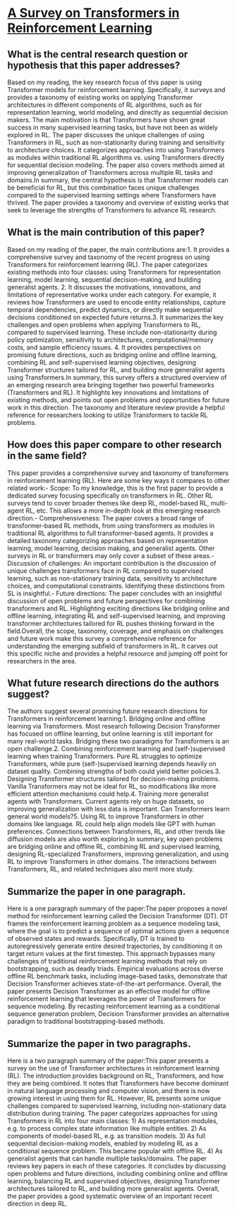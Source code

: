 # [A Survey on Transformers in Reinforcement Learning](https://arxiv.org/abs/2301.03044)

## What is the central research question or hypothesis that this paper addresses?

Based on my reading, the key research focus of this paper is using Transformer models for reinforcement learning. Specifically, it surveys and provides a taxonomy of existing works on applying Transformer architectures in different components of RL algorithms, such as for representation learning, world modeling, and directly as sequential decision makers. The main motivation is that Transformers have shown great success in many supervised learning tasks, but have not been as widely explored in RL. The paper discusses the unique challenges of using Transformers in RL, such as non-stationarity during training and sensitivity to architecture choices. It categorizes approaches into using Transformers as modules within traditional RL algorithms vs. using Transformers directly for sequential decision modeling. The paper also covers methods aimed at improving generalization of Transformers across multiple RL tasks and domains.In summary, the central hypothesis is that Transformer models can be beneficial for RL, but this combination faces unique challenges compared to the supervised learning settings where Transformers have thrived. The paper provides a taxonomy and overview of existing works that seek to leverage the strengths of Transformers to advance RL research.


## What is the main contribution of this paper?

Based on my reading of the paper, the main contributions are:1. It provides a comprehensive survey and taxonomy of the recent progress on using Transformers for reinforcement learning (RL). The paper categorizes existing methods into four classes:  using Transformers for representation learning, model learning, sequential decision-making, and building generalist agents. 2. It discusses the motivations, innovations, and limitations of representative works under each category. For example, it reviews how Transformers are used to encode entity relationships, capture temporal dependencies, predict dynamics, or directly make sequential decisions conditioned on expected future returns.3. It summarizes the key challenges and open problems when applying Transformers to RL, compared to supervised learning. These include non-stationarity during policy optimization, sensitivity to architectures, computational/memory costs, and sample efficiency issues. 4. It provides perspectives on promising future directions, such as bridging online and offline learning, combining RL and self-supervised learning objectives, designing Transformer structures tailored for RL, and building more generalist agents using Transformers.In summary, this survey offers a structured overview of an emerging research area bringing together two powerful frameworks (Transformers and RL). It highlights key innovations and limitations of existing methods, and points out open problems and opportunities for future work in this direction. The taxonomy and literature review provide a helpful reference for researchers looking to utilize Transformers to tackle RL problems.


## How does this paper compare to other research in the same field?

This paper provides a comprehensive survey and taxonomy of transformers in reinforcement learning (RL). Here are some key ways it compares to other related work:- Scope: To my knowledge, this is the first paper to provide a dedicated survey focusing specifically on transformers in RL. Other RL surveys tend to cover broader themes like deep RL, model-based RL, multi-agent RL, etc. This allows a more in-depth look at this emerging research direction.- Comprehensiveness: The paper covers a broad range of transformer-based RL methods, from using transformers as modules in traditional RL algorithms to full transformer-based agents. It provides a detailed taxonomy categorizing approaches based on representation learning, model learning, decision making, and generalist agents. Other surveys in RL or transformers may only cover a subset of these areas.- Discussion of challenges: An important contribution is the discussion of unique challenges transformers face in RL compared to supervised learning, such as non-stationary training data, sensitivity to architecture choices, and computational constraints. Identifying these distinctions from SL is insightful.- Future directions: The paper concludes with an insightful discussion of open problems and future perspectives for combining transformers and RL. Highlighting exciting directions like bridging online and offline learning, integrating RL and self-supervised learning, and improving transformer architectures tailored for RL pushes thinking forward in the field.Overall, the scope, taxonomy, coverage, and emphasis on challenges and future work make this survey a comprehensive reference for understanding the emerging subfield of transformers in RL. It carves out this specific niche and provides a helpful resource and jumping off point for researchers in the area.


## What future research directions do the authors suggest?

The authors suggest several promising future research directions for Transformers in reinforcement learning:1. Bridging online and offline learning via Transformers. Most research following Decision Transformer has focused on offline learning, but online learning is still important for many real-world tasks. Bridging these two paradigms for Transformers is an open challenge.2. Combining reinforcement learning and (self-)supervised learning when training Transformers. Pure RL struggles to optimize Transformers, while pure (self-)supervised learning depends heavily on dataset quality. Combining strengths of both could yield better policies.3. Designing Transformer structures tailored for decision-making problems. Vanilla Transformers may not be ideal for RL, so modifications like more efficient attention mechanisms could help.4. Training more generalist agents with Transformers. Current agents rely on huge datasets, so improving generalization with less data is important. Can Transformers learn general world models?5. Using RL to improve Transformers in other domains like language. RL could help align models like GPT with human preferences. Connections between Transformers, RL, and other trends like diffusion models are also worth exploring.In summary, key open problems are bridging online and offline RL, combining RL and supervised learning, designing RL-specialized Transformers, improving generalization, and using RL to improve Transformers in other domains. The interactions between Transformers, RL, and related techniques also merit more study.


## Summarize the paper in one paragraph.

Here is a one paragraph summary of the paper:The paper proposes a novel method for reinforcement learning called the Decision Transformer (DT). DT frames the reinforcement learning problem as a sequence modeling task, where the goal is to predict a sequence of optimal actions given a sequence of observed states and rewards. Specifically, DT is trained to autoregressively generate entire desired trajectories, by conditioning it on target return values at the first timestep. This approach bypasses many challenges of traditional reinforcement learning methods that rely on bootstrapping, such as deadly triads. Empirical evaluations across diverse offline RL benchmark tasks, including image-based tasks, demonstrate that Decision Transformer achieves state-of-the-art performance. Overall, the paper presents Decision Transformer as an effective model for offline reinforcement learning that leverages the power of Transformers for sequence modeling. By recasting reinforcement learning as a conditional sequence generation problem, Decision Transformer provides an alternative paradigm to traditional bootstrapping-based methods.


## Summarize the paper in two paragraphs.

Here is a two paragraph summary of the paper:This paper presents a survey on the use of Transformer architectures in reinforcement learning (RL). The introduction provides background on RL, Transformers, and how they are being combined. It notes that Transformers have become dominant in natural language processing and computer vision, and there is now growing interest in using them for RL. However, RL presents some unique challenges compared to supervised learning, including non-stationary data distribution during training.  The paper categorizes approaches for using Transformers in RL into four main classes: 1) As representation modules, e.g. to process complex state information like multiple entities. 2) As components of model-based RL, e.g. as transition models. 3) As full sequential decision-making models, enabled by modeling RL as a conditional sequence problem. This became popular with offline RL. 4) As generalist agents that can handle multiple tasks/domains. The paper reviews key papers in each of these categories. It concludes by discussing open problems and future directions, including combining online and offline learning, balancing RL and supervised objectives, designing Transformer architectures tailored to RL, and building more generalist agents. Overall, the paper provides a good systematic overview of an important recent direction in deep RL.
